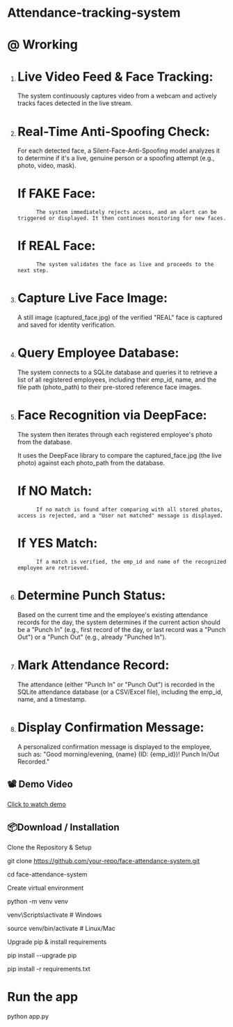 # Attendance-tracking-system
# @ Wrorking 
1. # Live Video Feed & Face Tracking:
     The system continuously captures video from a webcam and actively tracks faces detected in the live stream.

2. # Real-Time Anti-Spoofing Check:
     For each detected face, a Silent-Face-Anti-Spoofing model analyzes it to determine if it's a live, genuine person or a spoofing attempt (e.g., photo, video, mask).

      # If FAKE Face:
             The system immediately rejects access, and an alert can be triggered or displayed. It then continues monitoring for new faces.

      # If REAL Face:
             The system validates the face as live and proceeds to the next step.

3. # Capture Live Face Image:
     A still image (captured_face.jpg) of the verified "REAL" face is captured and saved for identity verification.

5. # Query Employee Database:
     The system connects to a SQLite database and queries it to retrieve a list of all registered employees, including their emp_id, name, and the file path (photo_path) to their pre-stored   reference face            images.

6. # Face Recognition via DeepFace:
     The system then iterates through each registered employee's photo from the database.

     It uses the DeepFace library to compare the captured_face.jpg (the live photo) against each photo_path from the database.

     # If NO Match:
             If no match is found after comparing with all stored photos, access is rejected, and a "User not matched" message is displayed.

     # If YES Match:
             If a match is verified, the emp_id and name of the recognized employee are retrieved.

7. # Determine Punch Status:
     Based on the current time and the employee's existing attendance records for the day, the system determines if the current action should be a "Punch In" (e.g., first record of the day,     or last record was      a "Punch Out") or a "Punch Out" (e.g., already "Punched In").

8. # Mark Attendance Record:
     The attendance (either "Punch In" or "Punch Out") is recorded in the SQLite attendance database (or a CSV/Excel file), including the emp_id, name, and a timestamp.

9. # Display Confirmation Message:
     A personalized confirmation message is displayed to the employee, such as: "Good morning/evening, {name} (ID: {emp_id})! Punch In/Out Recorded."

## 📽 Demo Video

[Click to watch demo](Attendance_system.mp4)

## 📦Download / Installation 
Clone the Repository & Setup

git clone https://github.com/your-repo/face-attendance-system.git

cd face-attendance-system

Create virtual environment

python -m venv venv

venv\Scripts\activate   # Windows

source venv/bin/activate  # Linux/Mac

Upgrade pip & install requirements

pip install --upgrade pip

pip install -r requirements.txt

# Run the app
python app.py
